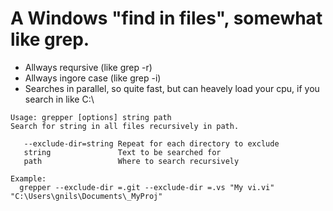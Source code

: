# A Windows "find in files", somewhat like grep.  
* Allways reqursive (like grep -r)  
* Allways ingore case (like grep -i)  
* Searches in parallel, so quite fast, but can heavely load your cpu, if you search in like C:\  
  
```
Usage: grepper [options] string path
Search for string in all files recursively in path.

   --exclude-dir=string Repeat for each directory to exclude
   string               Text to be searched for
   path                 Where to search recursively

Example:
  grepper --exclude-dir =.git --exclude-dir =.vs "My vi.vi" "C:\Users\gnils\Documents\_MyProj"
```